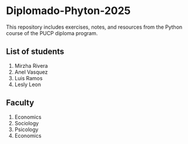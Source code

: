 # Diplomado-Phyton-2025
This repository includes exercises, notes, and resources from the Python course of the PUCP diploma program.

## List of students
1. Mirzha Rivera
2. Anel Vasquez
3. Luis Ramos
4. Lesly Leon

## Faculty
1. Economics
2. Sociology
3. Psicology
4. Economics
   

